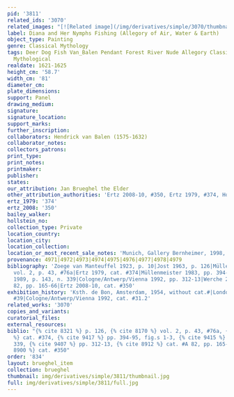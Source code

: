 ```yaml
---
pid: '3811'
related_ids: '3070'
related_images: "[![Related image](/img/derivatives/simple/3070/thumbnail.jpg)](/brughel/3070)"
label: Diana and Her Nymphs Fishing (Allegory of Air, Water & Earth)
object_type: Painting
genre: Classical Mythology
tags: Deer Dog Fish Van_Balen Pendant Forest River Nude Allegory Classical History
  Mythological
realdate: 1621-1625
height_cm: '58.7'
width_cm: '81'
diameter_cm: 
plate_dimensions: 
support: Panel
drawing_medium: 
signature: 
signature_location: 
support_marks: 
further_inscription: 
collaborators: Hendrick van Balen (1575-1632)
collaborator_notes: 
collectors_patrons: 
print_type: 
print_notes: 
printmaker: 
publisher: 
states: 
our_attribution: Jan Brueghel the Elder
other_attribution_authorities: 'Ertz 2008-10, #350, Ertz 1979, #374, Honig database'
ertz_1979: '374'
ertz_2008: '350'
bailey_walker: 
hollstein_no: 
collection_type: Private
location_country: 
location_city: 
location_collection: 
location_or_most_recent_sale_notes: 'Munich, Gallery Bernheimer, 1998, cat. #7'
provenance: 4971|4972|4973|4974|4975|4976|4977|4978|4979
bibliography: 'Zoege van Manteuffel 1923, p. 10|Jost 1963, p. 126|Müllenmeister 1978,
  vol. 2, p. 43, #76a|Ertz 1979, cat. #374|Müllenmeister 1983, pp. 394-95, fig.s 1-3|Robels
  1989, p. 143, n. 339|Cologne/Antwerp/Vienna 1992, pp. 312-13|Werche 2004, cat. #A
  82, pp. 165-66|Ertz 2008-10, cat. #350'
exhibition_history: 'Ksth. de Bon, Amsterdam, 1954, without cat.#|London 1979, cat.
  #39|Cologne/Antwerp/Vienna 1992, cat. #31.2'
related_works: '3070'
copies_and_variants: 
curatorial_files: 
external_resources: 
biblio: "{% cite 8321 %} p. 126, {% cite 8170 %} vol. 2, p. 43, #76a, {% cite 9004
  %} cat. #374, {% cite 9417 %} pp. 394-95, fig.s 1-3, {% cite 9415 %} p. 143, n.
  339, {% cite 9407 %} pp. 312-13, {% cite 8912 %} cat. #A 82, pp. 165-66, {% cite
  8900 %} cat. #350"
order: '834'
layout: brueghel_item
collection: brueghel
thumbnail: img/derivatives/simple/3811/thumbnail.jpg
full: img/derivatives/simple/3811/full.jpg
---
```

